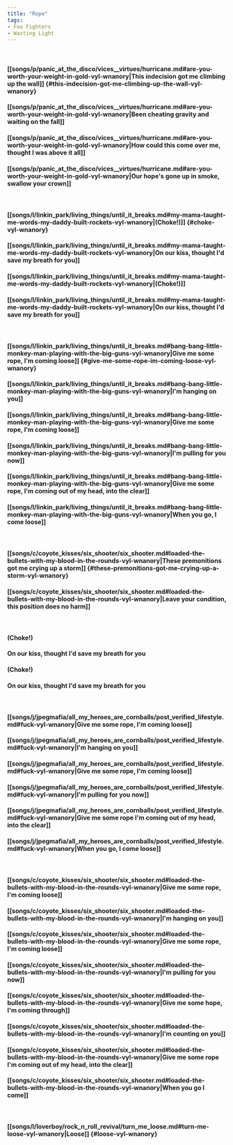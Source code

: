 ```yaml
---
title: "Rope"
tags:
- Foo Fighters
- Wasting Light
---
```

&nbsp;
#### [[songs/p/panic_at_the_disco/vices__virtues/hurricane.md#are-you-worth-your-weight-in-gold-vyl-wnanory|This indecision got me climbing up the wall]] {#this-indecision-got-me-climbing-up-the-wall-vyl-wnanory}
#### [[songs/p/panic_at_the_disco/vices__virtues/hurricane.md#are-you-worth-your-weight-in-gold-vyl-wnanory|Been cheating gravity and waiting on the fall]]
#### [[songs/p/panic_at_the_disco/vices__virtues/hurricane.md#are-you-worth-your-weight-in-gold-vyl-wnanory|How could this come over me, thought I was above it all]]
#### [[songs/p/panic_at_the_disco/vices__virtues/hurricane.md#are-you-worth-your-weight-in-gold-vyl-wnanory|Our hope's gone up in smoke, swallow your crown]]
&nbsp;
#### [[songs/l/linkin_park/living_things/until_it_breaks.md#my-mama-taught-me-words-my-daddy-built-rockets-vyl-wnanory|(Choke!)]] {#choke-vyl-wnanory}
#### [[songs/l/linkin_park/living_things/until_it_breaks.md#my-mama-taught-me-words-my-daddy-built-rockets-vyl-wnanory|On our kiss, thought I'd save my breath for you]]
#### [[songs/l/linkin_park/living_things/until_it_breaks.md#my-mama-taught-me-words-my-daddy-built-rockets-vyl-wnanory|(Choke!)]]
#### [[songs/l/linkin_park/living_things/until_it_breaks.md#my-mama-taught-me-words-my-daddy-built-rockets-vyl-wnanory|On our kiss, thought I'd save my breath for you]]
&nbsp;
#### [[songs/l/linkin_park/living_things/until_it_breaks.md#bang-bang-little-monkey-man-playing-with-the-big-guns-vyl-wnanory|Give me some rope, I'm coming loose]] {#give-me-some-rope-im-coming-loose-vyl-wnanory}
#### [[songs/l/linkin_park/living_things/until_it_breaks.md#bang-bang-little-monkey-man-playing-with-the-big-guns-vyl-wnanory|I'm hanging on you]]
#### [[songs/l/linkin_park/living_things/until_it_breaks.md#bang-bang-little-monkey-man-playing-with-the-big-guns-vyl-wnanory|Give me some rope, I'm coming loose]]
#### [[songs/l/linkin_park/living_things/until_it_breaks.md#bang-bang-little-monkey-man-playing-with-the-big-guns-vyl-wnanory|I'm pulling for you now]]
#### [[songs/l/linkin_park/living_things/until_it_breaks.md#bang-bang-little-monkey-man-playing-with-the-big-guns-vyl-wnanory|Give me some rope, I'm coming out of my head, into the clear]]
#### [[songs/l/linkin_park/living_things/until_it_breaks.md#bang-bang-little-monkey-man-playing-with-the-big-guns-vyl-wnanory|When you go, I come loose]]
&nbsp;
#### [[songs/c/coyote_kisses/six_shooter/six_shooter.md#loaded-the-bullets-with-my-blood-in-the-rounds-vyl-wnanory|These premonitions got me crying up a storm]] {#these-premonitions-got-me-crying-up-a-storm-vyl-wnanory}
#### [[songs/c/coyote_kisses/six_shooter/six_shooter.md#loaded-the-bullets-with-my-blood-in-the-rounds-vyl-wnanory|Leave your condition, this position does no harm]]
&nbsp;
#### (Choke!)
#### On our kiss, thought I'd save my breath for you
#### (Choke!)
#### On our kiss, thought I'd save my breath for you
&nbsp;
#### [[songs/j/jpegmafia/all_my_heroes_are_cornballs/post_verified_lifestyle.md#fuck-vyl-wnanory|Give me some rope, I'm coming loose]]
#### [[songs/j/jpegmafia/all_my_heroes_are_cornballs/post_verified_lifestyle.md#fuck-vyl-wnanory|I'm hanging on you]]
#### [[songs/j/jpegmafia/all_my_heroes_are_cornballs/post_verified_lifestyle.md#fuck-vyl-wnanory|Give me some rope, I'm coming loose]]
#### [[songs/j/jpegmafia/all_my_heroes_are_cornballs/post_verified_lifestyle.md#fuck-vyl-wnanory|I'm pulling for you now]]
#### [[songs/j/jpegmafia/all_my_heroes_are_cornballs/post_verified_lifestyle.md#fuck-vyl-wnanory|Give me some rope I'm coming out of my head, into the clear]]
#### [[songs/j/jpegmafia/all_my_heroes_are_cornballs/post_verified_lifestyle.md#fuck-vyl-wnanory|When you go, I come loose]]
&nbsp;
#### [[songs/c/coyote_kisses/six_shooter/six_shooter.md#loaded-the-bullets-with-my-blood-in-the-rounds-vyl-wnanory|Give me some rope, I'm coming loose]]
#### [[songs/c/coyote_kisses/six_shooter/six_shooter.md#loaded-the-bullets-with-my-blood-in-the-rounds-vyl-wnanory|I'm hanging on you]]
#### [[songs/c/coyote_kisses/six_shooter/six_shooter.md#loaded-the-bullets-with-my-blood-in-the-rounds-vyl-wnanory|Give me some rope, I'm coming loose]]
#### [[songs/c/coyote_kisses/six_shooter/six_shooter.md#loaded-the-bullets-with-my-blood-in-the-rounds-vyl-wnanory|I'm pulling for you now]]
#### [[songs/c/coyote_kisses/six_shooter/six_shooter.md#loaded-the-bullets-with-my-blood-in-the-rounds-vyl-wnanory|Give me some hope, I'm coming through]]
#### [[songs/c/coyote_kisses/six_shooter/six_shooter.md#loaded-the-bullets-with-my-blood-in-the-rounds-vyl-wnanory|I'm counting on you]]
#### [[songs/c/coyote_kisses/six_shooter/six_shooter.md#loaded-the-bullets-with-my-blood-in-the-rounds-vyl-wnanory|Give me some rope I'm coming out of my head, into the clear]]
#### [[songs/c/coyote_kisses/six_shooter/six_shooter.md#loaded-the-bullets-with-my-blood-in-the-rounds-vyl-wnanory|When you go I come]]
&nbsp;
#### [[songs/l/loverboy/rock_n_roll_revival/turn_me_loose.md#turn-me-loose-vyl-wnanory|Loose]] {#loose-vyl-wnanory}
